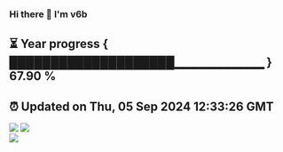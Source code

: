 ### Hi there 👋  I'm v6b  
⏳ Year progress { ████████████████████▁▁▁▁▁▁▁▁▁▁ } 67.90 %
---
⏰ Updated on Thu, 05 Sep 2024 12:33:26 GMT
---
![](https://github-readme-stats.vercel.app/api?username=v6b&bg_color=30,e96443,904e95&title_color=fff&text_color=fff&layout=compact)
![](https://github-readme-stats.vercel.app/api/top-langs/?username=v6b&layout=compact&bg_color=30,e96443,904e95&title_color=fff&text_color=fff)  
![](https://gcore.jsdelivr.net/gh/v6b/v6b@main/assets/github-contribution-grid-snake.svg)

